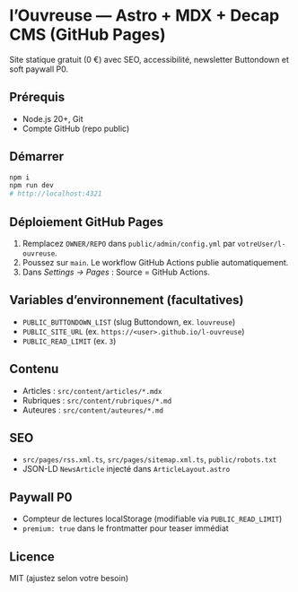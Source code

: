 # l’Ouvreuse — Astro + MDX + Decap CMS (GitHub Pages)

Site statique gratuit (0 €) avec SEO, accessibilité, newsletter Buttondown et soft paywall P0.

## Prérequis
- Node.js 20+, Git
- Compte GitHub (repo public)

## Démarrer
```bash
npm i
npm run dev
# http://localhost:4321
```

## Déploiement GitHub Pages
1. Remplacez `OWNER/REPO` dans `public/admin/config.yml` par `votreUser/l-ouvreuse`.
2. Poussez sur `main`. Le workflow GitHub Actions publie automatiquement.
3. Dans *Settings → Pages* : Source = GitHub Actions.

## Variables d’environnement (facultatives)
- `PUBLIC_BUTTONDOWN_LIST` (slug Buttondown, ex. `louvreuse`)
- `PUBLIC_SITE_URL` (ex. `https://<user>.github.io/l-ouvreuse`)
- `PUBLIC_READ_LIMIT` (ex. `3`)

## Contenu
- Articles : `src/content/articles/*.mdx`
- Rubriques : `src/content/rubriques/*.md`
- Auteures : `src/content/auteures/*.md`

## SEO
- `src/pages/rss.xml.ts`, `src/pages/sitemap.xml.ts`, `public/robots.txt`
- JSON-LD `NewsArticle` injecté dans `ArticleLayout.astro`

## Paywall P0
- Compteur de lectures localStorage (modifiable via `PUBLIC_READ_LIMIT`)
- `premium: true` dans le frontmatter pour teaser immédiat

## Licence
MIT (ajustez selon votre besoin)

